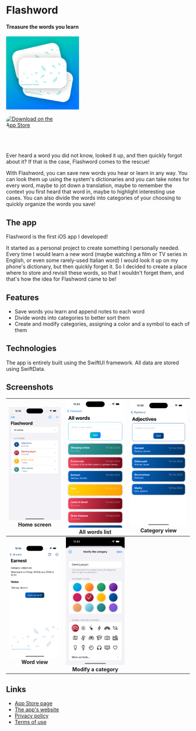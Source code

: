 # Flashword
#### Treasure the words you learn

<img src="images/App%20icon.png" alt="The app icon" width="200"/>

<a href="https://apps.apple.com/app/flashword-save-learnt-words/id6477286559?itsct=apps_box_badge&amp;itscg=30200" style="display: inline-block; overflow: hidden; border-radius: 13px; width: 150px; height: 83px;"><img src="https://tools.applemediaservices.com/api/badges/download-on-the-app-store/black/en-us?size=250x83&amp;releaseDate=1708041600" alt="Download on the App Store" style="border-radius: 13px; width: 150px; height: 83px;"></a>

Ever heard a word you did not know, looked it up, and then quickly forgot about it?
If that is the case, Flashword comes to the rescue!

With Flashword, you can save new words you hear or learn in any way. You can look them up using the system's dictionaries and you can take notes for every word, maybe to jot down a translation, maybe to remember the context you first heard that word in, maybe to highlight interesting use cases.
You can also divide the words into categories of your choosing to quickly organize the words you save!

## The app
Flashword is the first iOS app I developed!

It started as a personal project to create something I personally needed. Every time I would learn a new word (maybe watching a film or TV series in English, or even some rarely-used Italian word) I would look it up on my phone's dictionary, but then quickly forget it. So I decided to create a place where to store and revisit these words, so that I wouldn't forget them, and that's how the idea for Flashword came to be!

## Features
- Save words you learn and append notes to each word
- Divide words into categories to better sort them
- Create and modify categories, assigning a color and a symbol to each of them

## Technologies
The app is entirely built using the SwiftUI framework. All data are stored using SwiftData.

## Screenshots
| ![Home screen](images/en/Home%20screen.png) Home screen | ![All words list](images/en/All%20words%20list.png) All words list | ![Category view](images/en/Category%20view.png) Category view |
| :-------------: | :-------------: | :-------------: |
| ![Word view](images/en/Word%20view.png) **Word view** | ![Modify a category](images/en/Modify%20category.png) **Modify a category** | |

## Links
- [App Store page](https://apps.apple.com/app/flashword-save-learnt-words/id6477286559)
- [The app's website](https://www.alessiomason.it/apps/flashword)
- [Privacy policy](https://www.alessiomason.it/apps/flashword/privacy-policy)
- [Terms of use](https://www.alessiomason.it/apps/flashword/terms-of-use)